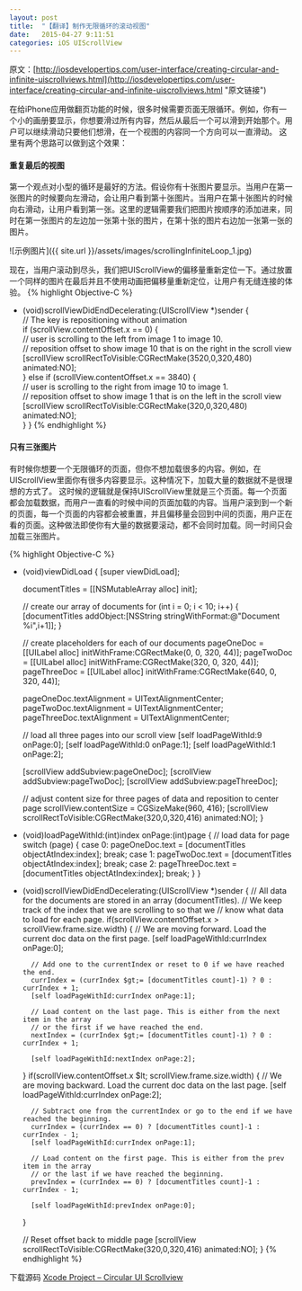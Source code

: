 ```yaml
---
layout: post
title:  "【翻译】制作无限循环的滚动视图"
date:   2015-04-27 9:11:51
categories: iOS UIScrollView
---
```

原文：[http://iosdevelopertips.com/user-interface/creating-circular-and-infinite-uiscrollviews.html](http://iosdevelopertips.com/user-interface/creating-circular-and-infinite-uiscrollviews.html "原文链接")

在给iPhone应用做翻页功能的时候，很多时候需要页面无限循环。例如，你有一个小的画册要显示，你想要滑过所有内容，然后从最后一个可以滑到开始那个。用户可以继续滑动只要他们想滑，在一个视图的内容同一个方向可以一直滑动。
这里有两个思路可以做到这个效果：

#### 重复最后的视图
第一个观点对小型的循环是最好的方法。假设你有十张图片要显示。当用户在第一张图片的时候要向左滑动，会让用户看到第十张图片。当用户在第十张图片的时候向右滑动，让用户看到第一张。这里的逻辑需要我们把图片按顺序的添加进来，同时在第一张图片的左边加一张第十张的图片，在第十张的图片右边加一张第一张的图片。

![示例图片]({{ site.url }}/assets/images/scrollingInfiniteLoop_1.jpg)

现在，当用户滚动到尽头，我们把UIScrollView的偏移量重新定位一下。通过放置一个同样的图片在最后并且不使用动画把偏移量重新定位，让用户有无缝连接的体验。
{% highlight Objective-C %}
- (void)scrollViewDidEndDecelerating:(UIScrollView *)sender {    
    // The key is repositioning without animation    
    if (scrollView.contentOffset.x == 0) {        
        // user is scrolling to the left from image 1 to image 10.       
        // reposition offset to show image 10 that is on the right in the scroll view        
        [scrollView scrollRectToVisible:CGRectMake(3520,0,320,480) animated:NO];    
    }    else if (scrollView.contentOffset.x == 3840) {        
        // user is scrolling to the right from image 10 to image 1.        
        // reposition offset to show image 1 that is on the left in the scroll view
        [scrollView scrollRectToVisible:CGRectMake(320,0,320,480) animated:NO];    
    }
}
{% endhighlight %}

#### 只有三张图片
有时候你想要一个无限循环的页面，但你不想加载很多的内容。例如，在UIScrollView里面你有很多内容要显示。这种情况下，加载大量的数据就不是很理想的方式了。
这时候的逻辑就是保持UIScrollView里就是三个页面。每一个页面都会加载数据，而用户一直看的时候中间的页面加载的内容。当用户滚到到一个新的页面，每一个页面的内容都会被重置，并且偏移量会回到中间的页面，用户正在看的页面。这种做法即使你有大量的数据要滚动，都不会同时加载。同一时间只会加载三张图片。

{% highlight Objective-C %}
- (void)viewDidLoad {
    [super viewDidLoad];

    documentTitles = [[NSMutableArray alloc] init];

    // create our array of documents
    for (int i = 0; i < 10; i++) {
        [documentTitles addObject:[NSString stringWithFormat:@"Document %i",i+1]];
    }

    // create placeholders for each of our documents
    pageOneDoc = [[UILabel alloc] initWithFrame:CGRectMake(0, 0, 320, 44)];
    pageTwoDoc = [[UILabel alloc] initWithFrame:CGRectMake(320, 0, 320, 44)];
    pageThreeDoc = [[UILabel alloc] initWithFrame:CGRectMake(640, 0, 320, 44)];

    pageOneDoc.textAlignment = UITextAlignmentCenter;
    pageTwoDoc.textAlignment = UITextAlignmentCenter;
    pageThreeDoc.textAlignment = UITextAlignmentCenter;

    // load all three pages into our scroll view
    [self loadPageWithId:9 onPage:0];
    [self loadPageWithId:0 onPage:1];
    [self loadPageWithId:1 onPage:2];

    [scrollView addSubview:pageOneDoc];
    [scrollView addSubview:pageTwoDoc];
    [scrollView addSubview:pageThreeDoc];

    // adjust content size for three pages of data and reposition to center page
    scrollView.contentSize = CGSizeMake(960, 416);
    [scrollView scrollRectToVisible:CGRectMake(320,0,320,416) animated:NO];
}
 
- (void)loadPageWithId:(int)index onPage:(int)page {
    // load data for page
    switch (page) {
        case 0:
            pageOneDoc.text = [documentTitles objectAtIndex:index];
            break;
        case 1:
            pageTwoDoc.text = [documentTitles objectAtIndex:index];
            break;
        case 2:
            pageThreeDoc.text = [documentTitles objectAtIndex:index];
            break;
    }
}
 
- (void)scrollViewDidEndDecelerating:(UIScrollView *)sender {
    // All data for the documents are stored in an array (documentTitles).
    // We keep track of the index that we are scrolling to so that we
    // know what data to load for each page.
    if(scrollView.contentOffset.x > scrollView.frame.size.width) {
        // We are moving forward. Load the current doc data on the first page.
        [self loadPageWithId:currIndex onPage:0];

        // Add one to the currentIndex or reset to 0 if we have reached the end.
        currIndex = (currIndex $gt;= [documentTitles count]-1) ? 0 : currIndex + 1;
        [self loadPageWithId:currIndex onPage:1];

        // Load content on the last page. This is either from the next item in the array
        // or the first if we have reached the end.
        nextIndex = (currIndex $gt;= [documentTitles count]-1) ? 0 : currIndex + 1;

        [self loadPageWithId:nextIndex onPage:2];
    }
    if(scrollView.contentOffset.x $lt; scrollView.frame.size.width) {
        // We are moving backward. Load the current doc data on the last page.
        [self loadPageWithId:currIndex onPage:2];

        // Subtract one from the currentIndex or go to the end if we have reached the beginning.
        currIndex = (currIndex == 0) ? [documentTitles count]-1 : currIndex - 1;
        [self loadPageWithId:currIndex onPage:1];

        // Load content on the first page. This is either from the prev item in the array
        // or the last if we have reached the beginning.
        prevIndex = (currIndex == 0) ? [documentTitles count]-1 : currIndex - 1;

        [self loadPageWithId:prevIndex onPage:0];
    }     

    // Reset offset back to middle page
    [scrollView scrollRectToVisible:CGRectMake(320,0,320,416) animated:NO];
}
{% endhighlight %}

下载源码
[Xcode Project – Circular UI Scrollview][project-link]

[article-link]:http://iosdevelopertips.com/user-interface/creating-circular-and-infinite-uiscrollviews.html
[project-link]:http://iosdevelopertips.com/wp-content/uploads/2010/11/CircularScrollView.zip